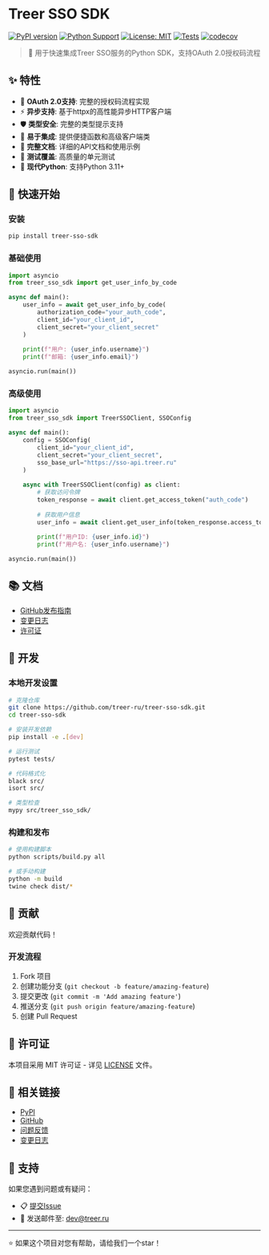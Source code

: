 # Treer SSO SDK

[![PyPI version](https://badge.fury.io/py/treer-sso-sdk.svg)](https://badge.fury.io/py/treer-sso-sdk)
[![Python Support](https://img.shields.io/pypi/pyversions/treer-sso-sdk.svg)](https://pypi.org/project/treer-sso-sdk/)
[![License: MIT](https://img.shields.io/badge/License-MIT-yellow.svg)](https://opensource.org/licenses/MIT)
[![Tests](https://github.com/treer-ru/treer-sso-sdk/workflows/测试/badge.svg)](https://github.com/treer-ru/treer-sso-sdk/actions)
[![codecov](https://codecov.io/gh/treer-ru/treer-sso-sdk/branch/main/graph/badge.svg)](https://codecov.io/gh/treer-ru/treer-sso-sdk)

> 🚀 用于快速集成Treer SSO服务的Python SDK，支持OAuth 2.0授权码流程

## ✨ 特性

- 🔐 **OAuth 2.0支持**: 完整的授权码流程实现
- ⚡ **异步支持**: 基于httpx的高性能异步HTTP客户端  
- 🛡️ **类型安全**: 完整的类型提示支持
- 🔧 **易于集成**: 提供便捷函数和高级客户端类
- 📖 **完整文档**: 详细的API文档和使用示例
- 🧪 **测试覆盖**: 高质量的单元测试
- 🐍 **现代Python**: 支持Python 3.11+

## 🚀 快速开始

### 安装

```bash
pip install treer-sso-sdk
```

### 基础使用

```python
import asyncio
from treer_sso_sdk import get_user_info_by_code

async def main():
    user_info = await get_user_info_by_code(
        authorization_code="your_auth_code",
        client_id="your_client_id", 
        client_secret="your_client_secret"
    )
    
    print(f"用户: {user_info.username}")
    print(f"邮箱: {user_info.email}")

asyncio.run(main())
```

### 高级使用

```python
import asyncio
from treer_sso_sdk import TreerSSOClient, SSOConfig

async def main():
    config = SSOConfig(
        client_id="your_client_id",
        client_secret="your_client_secret",
        sso_base_url="https://sso-api.treer.ru"
    )
    
    async with TreerSSOClient(config) as client:
        # 获取访问令牌
        token_response = await client.get_access_token("auth_code")
        
        # 获取用户信息
        user_info = await client.get_user_info(token_response.access_token)
        
        print(f"用户ID: {user_info.id}")
        print(f"用户名: {user_info.username}")

asyncio.run(main())
```

## 📚 文档

- [GitHub发布指南](GITHUB_RELEASE.md)
- [变更日志](CHANGELOG.md)
- [许可证](LICENSE)

## 🔧 开发

### 本地开发设置

```bash
# 克隆仓库
git clone https://github.com/treer-ru/treer-sso-sdk.git
cd treer-sso-sdk

# 安装开发依赖
pip install -e .[dev]

# 运行测试
pytest tests/

# 代码格式化
black src/
isort src/

# 类型检查  
mypy src/treer_sso_sdk/
```

### 构建和发布

```bash
# 使用构建脚本
python scripts/build.py all

# 或手动构建
python -m build
twine check dist/*
```

## 🤝 贡献

欢迎贡献代码！

### 开发流程

1. Fork 项目
2. 创建功能分支 (`git checkout -b feature/amazing-feature`)
3. 提交更改 (`git commit -m 'Add amazing feature'`)
4. 推送分支 (`git push origin feature/amazing-feature`)
5. 创建 Pull Request

## 📄 许可证

本项目采用 MIT 许可证 - 详见 [LICENSE](LICENSE) 文件。

## 🔗 相关链接

- [PyPI](https://pypi.org/project/treer-sso-sdk/)
- [GitHub](https://github.com/treer-ru/treer-sso-sdk)
- [问题反馈](https://github.com/treer-ru/treer-sso-sdk/issues)
- [变更日志](CHANGELOG.md)

## 💬 支持

如果您遇到问题或有疑问：

- 📋 [提交Issue](https://github.com/treer-ru/treer-sso-sdk/issues)
- 📧 发送邮件至: dev@treer.ru

---

⭐ 如果这个项目对您有帮助，请给我们一个star！